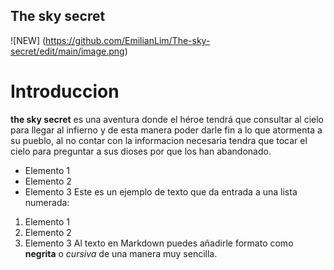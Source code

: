 ## The sky secret
![NEW] (https://github.com/EmilianLim/The-sky-secret/edit/main/image.png)
# Introduccion 
**the sky secret** es una aventura donde el héroe tendrá que consultar al cielo para llegar al infierno y de esta manera poder darle fin a lo que atormenta a su pueblo, al no contar con la informacion necesaria tendra que tocar el cielo para preguntar a sus dioses por que los han abandonado.

- Elemento 1
- Elemento 2
- Elemento 3
Este es un ejemplo de texto que da entrada a una lista numerada:
1. Elemento 1
2. Elemento 2
3. Elemento 3
Al texto en Markdown puedes añadirle formato como **negrita** o *cursiva* de una manera muy sencilla.
